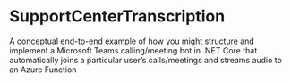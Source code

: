 # SupportCenterTranscription
A conceptual end-to-end example of how you might structure and implement a Microsoft Teams calling/meeting bot in .NET Core that automatically joins a particular user’s calls/meetings and streams audio to an Azure Function
